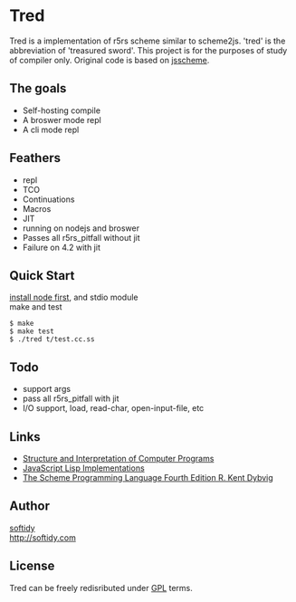 Tred
=======
Tred is a implementation of r5rs scheme similar to scheme2js. 'tred' is the abbreviation of 'treasured sword'. This project is for the purposes of study of compiler only. Original code is based on [jsscheme](http://bluishcoder.co.nz/jsscheme/). 

The goals
----
 * Self-hosting compile
 * A broswer mode repl
 * A cli mode repl 


Feathers
----
 * repl
 * TCO
 * Continuations
 * Macros
 * JIT
 * running on nodejs and broswer
 * Passes all r5rs_pitfall without jit
 * Failure on 4.2 with jit

Quick Start
----
 [install node first](http://softidy.com/2013/7/26/Non-root-node-installation.html), and stdio module  
 make and test

    $ make
    $ make test
    $ ./tred t/test.cc.ss

Todo
----
 * support args
 * pass all r5rs_pitfall with jit
 * I/O support, load, read-char, open-input-file, etc

Links
----
 * [Structure and Interpretation of Computer Programs](http://mitpress.mit.edu/sicp/sicp.html)
 * [JavaScript Lisp Implementations](http://ceaude.twoticketsplease.de/js-lisps.html)
 * [The Scheme Programming Language Fourth Edition R. Kent Dybvig](http://www.scheme.com/tspl4/)

Author
----
[softidy](http://about.me/softidy)  
http://softidy.com

License
----
Tred can be freely redisributed under [GPL](http://www.gnu.org/licenses/gpl.html) terms.

